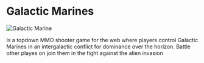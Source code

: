 # Galactic Marines
![Galactic Marine](https://d2ujflorbtfzji.cloudfront.net/package-screenshot/123ff3d5-ceef-4485-ac65-4fc6aa6a1899_scaled.jpg)

Is a topdown MMO shooter game for the web where players control Galactic Marines in an intergalactic conflict for dominance over the horizon. Battle other playes on join them in the fight against the alien invasion
